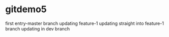 # gitdemo5
first entry-master branch
updating feature-1 updating straight into feature-1 branch
updating in dev branch
